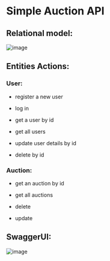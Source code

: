 <h1>Simple Auction API</h1>

<h2>Relational model:</h2>

![image](https://github.com/TuanDangIT/AuctionApi2.0/assets/128043070/f21dbe02-c39e-48a8-9cb8-c1e5040a438e)

<h2>Entities Actions:</h2>

<h3>User:</h3>

- register a new user

- log in
  
- get a user by id
  
- get all users
  
- update user details by id
  
- delete by id
  

<h3>Auction:</h3>

- get an auction by id

- get all auctions

- delete
  
- update

<h2>SwaggerUI:</h2>

![image](https://github.com/TuanDangIT/AuctionApi2.0/assets/128043070/d0abf612-3832-48cd-a217-ce5217092547)


